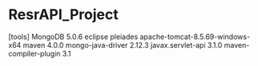 # ResrAPI_Project
[tools]
MongoDB 5.0.6
eclipse pleiades
apache-tomcat-8.5.69-windows-x64
maven 4.0.0
mongo-java-driver 2.12.3
javax.servlet-api 3.1.0
maven-compiler-plugin 3.1
